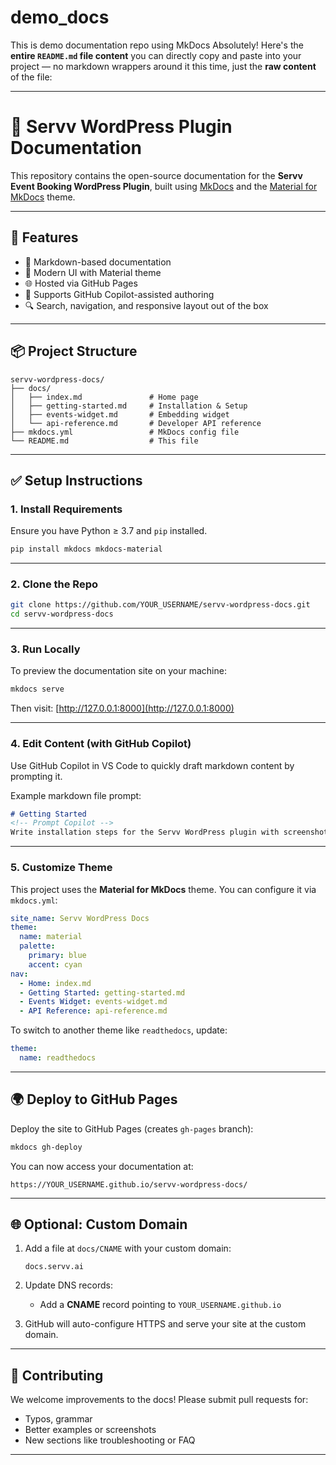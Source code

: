 # demo_docs
This is demo documentation repo using MkDocs
Absolutely! Here's the **entire `README.md` file content** you can directly copy and paste into your project — no markdown wrappers around it this time, just the **raw content** of the file:

---

# 📘 Servv WordPress Plugin Documentation

This repository contains the open-source documentation for the **Servv Event Booking WordPress Plugin**, built using [MkDocs](https://www.mkdocs.org/) and the [Material for MkDocs](https://squidfunk.github.io/mkdocs-material/) theme.

---

## 🚀 Features

* 📄 Markdown-based documentation
* 🎨 Modern UI with Material theme
* 🌐 Hosted via GitHub Pages
* 🤖 Supports GitHub Copilot-assisted authoring
* 🔍 Search, navigation, and responsive layout out of the box

---

## 📦 Project Structure

```
servv-wordpress-docs/
├── docs/
│   ├── index.md               # Home page
│   ├── getting-started.md     # Installation & Setup
│   ├── events-widget.md       # Embedding widget
│   └── api-reference.md       # Developer API reference
├── mkdocs.yml                 # MkDocs config file
└── README.md                  # This file
```

---

## ✅ Setup Instructions

### 1. Install Requirements

Ensure you have Python ≥ 3.7 and `pip` installed.

```bash
pip install mkdocs mkdocs-material
```

---

### 2. Clone the Repo

```bash
git clone https://github.com/YOUR_USERNAME/servv-wordpress-docs.git
cd servv-wordpress-docs
```

---

### 3. Run Locally

To preview the documentation site on your machine:

```bash
mkdocs serve
```

Then visit: [http://127.0.0.1:8000](http://127.0.0.1:8000)

---

### 4. Edit Content (with GitHub Copilot)

Use GitHub Copilot in VS Code to quickly draft markdown content by prompting it.

Example markdown file prompt:

```markdown
# Getting Started
<!-- Prompt Copilot -->
Write installation steps for the Servv WordPress plugin with screenshots.
```

---

### 5. Customize Theme

This project uses the **Material for MkDocs** theme. You can configure it via `mkdocs.yml`:

```yaml
site_name: Servv WordPress Docs
theme:
  name: material
  palette:
    primary: blue
    accent: cyan
nav:
  - Home: index.md
  - Getting Started: getting-started.md
  - Events Widget: events-widget.md
  - API Reference: api-reference.md
```

To switch to another theme like `readthedocs`, update:

```yaml
theme:
  name: readthedocs
```

---

## 🌍 Deploy to GitHub Pages

Deploy the site to GitHub Pages (creates `gh-pages` branch):

```bash
mkdocs gh-deploy
```

You can now access your documentation at:

```
https://YOUR_USERNAME.github.io/servv-wordpress-docs/
```

---

## 🌐 Optional: Custom Domain

1. Add a file at `docs/CNAME` with your custom domain:

   ```
   docs.servv.ai
   ```

2. Update DNS records:

   * Add a **CNAME** record pointing to `YOUR_USERNAME.github.io`

3. GitHub will auto-configure HTTPS and serve your site at the custom domain.

---

## 🤝 Contributing

We welcome improvements to the docs!
Please submit pull requests for:

* Typos, grammar
* Better examples or screenshots
* New sections like troubleshooting or FAQ

---






